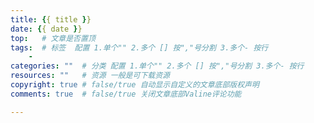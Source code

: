 ```yaml
---
title: {{ title }}
date: {{ date }}
top:   # 文章是否置顶
tags:  # 标签  配置 1.单个"" 2.多个 [] 按","号分割 3.多个- 按行
    - 
categories: ""  # 分类 配置 1.单个"" 2.多个 [] 按","号分割 3.多个- 按行
resources: ""   # 资源 一般是可下载资源
copyright: true # false/true 自动显示自定义的文章底部版权声明
comments: true  # false/true 关闭文章底部Valine评论功能

---
```


<meta name="referrer" content="no-referrer"/>


<!--more-->